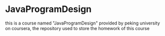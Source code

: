 # JavaProgramDesign
this is a course named "JavaProgramDesign" provided by peking university on coursera, the repository used to store the homework of this course
